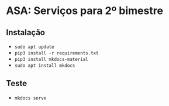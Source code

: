 # ASA: Serviços para 2º bimestre

## Instalação

- `sudo apt update`
- `pip3 install -r requirements.txt`
- `pip3 install mkdocs-material`
- `sudo apt install mkdocs`
## Teste

- `mkdocs serve`
